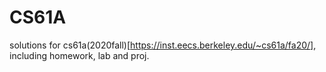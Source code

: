 # CS61A
solutions for cs61a(2020fall)[https://inst.eecs.berkeley.edu/~cs61a/fa20/], including homework, lab and proj.
